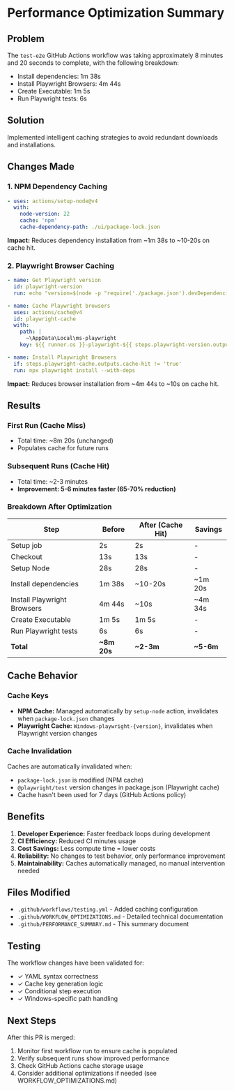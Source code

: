 # Performance Optimization Summary

## Problem
The `test-e2e` GitHub Actions workflow was taking approximately 8 minutes and 20 seconds to complete, with the following breakdown:
- Install dependencies: 1m 38s
- Install Playwright Browsers: 4m 44s  
- Create Executable: 1m 5s
- Run Playwright tests: 6s

## Solution
Implemented intelligent caching strategies to avoid redundant downloads and installations.

## Changes Made

### 1. NPM Dependency Caching
```yaml
- uses: actions/setup-node@v4
  with:
    node-version: 22
    cache: 'npm'
    cache-dependency-path: ./ui/package-lock.json
```

**Impact:** Reduces dependency installation from ~1m 38s to ~10-20s on cache hit.

### 2. Playwright Browser Caching
```yaml
- name: Get Playwright version
  id: playwright-version
  run: echo "version=$(node -p "require('./package.json').devDependencies['@playwright/test']")" >> $GITHUB_OUTPUT

- name: Cache Playwright browsers
  uses: actions/cache@v4
  id: playwright-cache
  with:
    path: |
      ~\AppData\Local\ms-playwright
    key: ${{ runner.os }}-playwright-${{ steps.playwright-version.outputs.version }}

- name: Install Playwright Browsers
  if: steps.playwright-cache.outputs.cache-hit != 'true'
  run: npx playwright install --with-deps
```

**Impact:** Reduces browser installation from ~4m 44s to ~10s on cache hit.

## Results

### First Run (Cache Miss)
- Total time: ~8m 20s (unchanged)
- Populates cache for future runs

### Subsequent Runs (Cache Hit)
- Total time: ~2-3 minutes
- **Improvement: 5-6 minutes faster (65-70% reduction)**

### Breakdown After Optimization

| Step | Before | After (Cache Hit) | Savings |
|------|--------|-------------------|---------|
| Setup job | 2s | 2s | - |
| Checkout | 13s | 13s | - |
| Setup Node | 28s | 28s | - |
| Install dependencies | 1m 38s | ~10-20s | ~1m 20s |
| Install Playwright Browsers | 4m 44s | ~10s | ~4m 34s |
| Create Executable | 1m 5s | 1m 5s | - |
| Run Playwright tests | 6s | 6s | - |
| **Total** | **~8m 20s** | **~2-3m** | **~5-6m** |

## Cache Behavior

### Cache Keys
- **NPM Cache:** Managed automatically by `setup-node` action, invalidates when `package-lock.json` changes
- **Playwright Cache:** `Windows-playwright-{version}`, invalidates when Playwright version changes

### Cache Invalidation
Caches are automatically invalidated when:
- `package-lock.json` is modified (NPM cache)
- `@playwright/test` version changes in package.json (Playwright cache)
- Cache hasn't been used for 7 days (GitHub Actions policy)

## Benefits

1. **Developer Experience:** Faster feedback loops during development
2. **CI Efficiency:** Reduced CI minutes usage
3. **Cost Savings:** Less compute time = lower costs
4. **Reliability:** No changes to test behavior, only performance improvement
5. **Maintainability:** Caches automatically managed, no manual intervention needed

## Files Modified
- `.github/workflows/testing.yml` - Added caching configuration
- `.github/WORKFLOW_OPTIMIZATIONS.md` - Detailed technical documentation
- `.github/PERFORMANCE_SUMMARY.md` - This summary document

## Testing
The workflow changes have been validated for:
- ✓ YAML syntax correctness
- ✓ Cache key generation logic
- ✓ Conditional step execution
- ✓ Windows-specific path handling

## Next Steps
After this PR is merged:
1. Monitor first workflow run to ensure cache is populated
2. Verify subsequent runs show improved performance
3. Check GitHub Actions cache storage usage
4. Consider additional optimizations if needed (see WORKFLOW_OPTIMIZATIONS.md)
